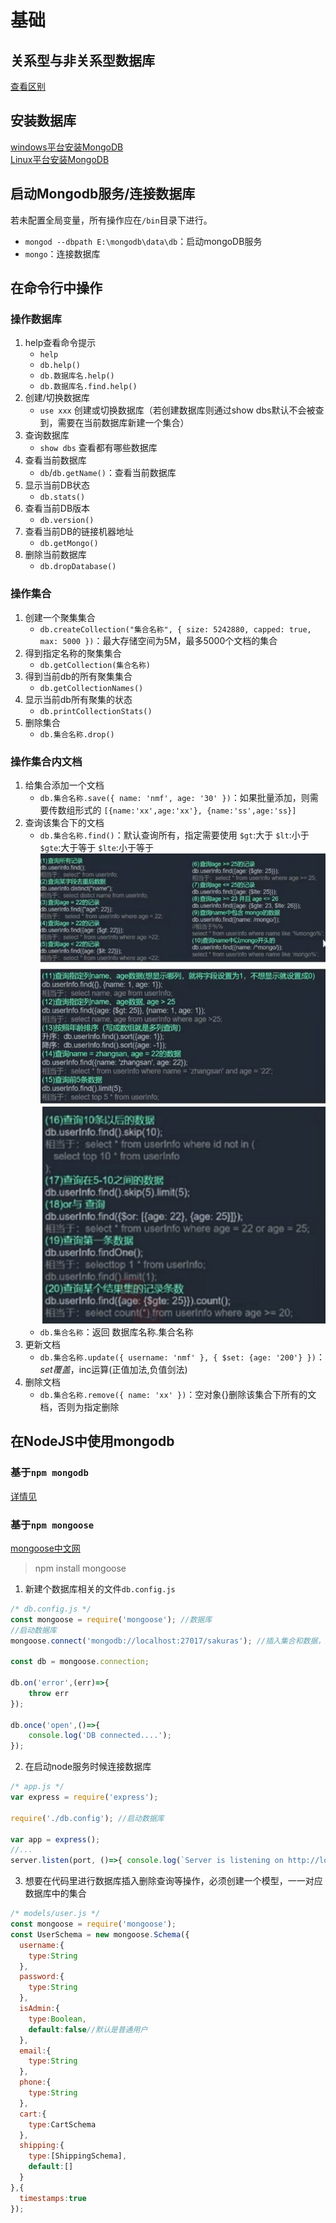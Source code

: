 # 基础

## 关系型与非关系型数据库
[查看区别](/sakuras-docs/interview/after/%E6%95%B0%E6%8D%AE%E5%BA%93.html#_1-%E5%85%B3%E7%B3%BB%E5%9E%8B%E4%B8%8E%E9%9D%9E%E5%85%B3%E7%B3%BB%E5%9E%8B%E6%95%B0%E6%8D%AE%E5%BA%93%E5%8C%BA%E5%88%AB/)

## 安装数据库
[windows平台安装MongoDB](https://www.mongodb.org.cn/tutorial/55.html) \
[Linux平台安装MongoDB](https://www.mongodb.org.cn/tutorial/56.html)

## 启动Mongodb服务/连接数据库
若未配置全局变量，所有操作应在`/bin`目录下进行。
- `mongod --dbpath E:\mongodb\data\db`：启动mongoDB服务
- `mongo`：连接数据库

## 在命令行中操作
### 操作数据库
1. help查看命令提示
    - `help` 
    - `db.help()`
    - `db.数据库名.help()`
    - `db.数据库名.find.help()`
2. 创建/切换数据库
    - `use xxx` 创建或切换数据库（若创建数据库则通过show dbs默认不会被查到，需要在当前数据库新建一个集合）
3. 查询数据库
    - `show dbs` 查看都有哪些数据库
4. 查看当前数据库
    - `db`/`db.getName()`：查看当前数据库
5. 显示当前DB状态
    - `db.stats()`
6. 查看当前DB版本
    - `db.version()`
7. 查看当前DB的链接机器地址
    - `db.getMongo()`
8. 删除当前数据库
    - `db.dropDatabase()`

### 操作集合
1. 创建一个聚集集合
    - `db.createCollection("集合名称", { size: 5242880, capped: true, max: 5000 })`：最大存储空间为5M，最多5000个文档的集合
2. 得到指定名称的聚集集合
    - `db.getCollection(集合名称)`
3. 得到当前db的所有聚集集合
    - `db.getCollectionNames()`
4. 显示当前db所有聚集的状态
    - `db.printCollectionStats()`
5. 删除集合
    - `db.集合名称.drop()`

### 操作集合内文档
1. 给集合添加一个文档
    - `db.集合名称.save({ name: 'nmf', age: '30' })`：如果批量添加，则需要传数组形式的 `[{name:'xx',age:'xx'}, {name:'ss',age:'ss}]`
2. 查询该集合下的文档
    - `db.集合名称.find()`：默认查询所有，指定需要使用 `$gt`:大于 `$lt`:小于 `$gte`:大于等于 `$lte`:小于等于
    ![查询操作](./imgs/collection_find.jpg) ![查询操作](./imgs/collection_find2.jpg)
    - `db.集合名称`：返回 数据库名称.集合名称
3. 更新文档
    - `db.集合名称.update({ username: 'nmf' }, { $set: {age: '200'} })`：$set覆盖，$inc运算(正值加法,负值剑法)
4. 删除文档
    - `db.集合名称.remove({ name: 'xx' })`：空对象{}删除该集合下所有的文档，否则为指定删除

## 在NodeJS中使用mongodb
### 基于`npm mongodb`
[详情见](https://www.mongodb.org.cn/drivers/5.html)
### 基于`npm mongoose`
[mongoose中文网](http://www.mongoosejs.net/)
> npm install mongoose
1. 新建个数据库相关的文件`db.config.js`
```js
/* db.config.js */
const mongoose = require('mongoose'); //数据库
//启动数据库
mongoose.connect('mongodb://localhost:27017/sakuras'); //插入集合和数据，数据库会自动创建

const db = mongoose.connection;

db.on('error',(err)=>{
	throw err
});

db.once('open',()=>{
	console.log('DB connected....');
});
```
2. 在启动node服务时候连接数据库
```js
/* app.js */
var express = require('express');

require('./db.config'); //启动数据库

var app = express();
//...
server.listen(port, ()=>{ console.log(`Server is listening on http://localhost:${port}/`) });
```
3. 想要在代码里进行数据库插入删除查询等操作，必须创建一个模型，一一对应数据库中的集合
```js
/* models/user.js */
const mongoose = require('mongoose');
const UserSchema = new mongoose.Schema({
  username:{
  	type:String
  },
  password:{
  	type:String
  },
  isAdmin:{
  	type:Boolean,
  	default:false//默认是普通用户
  },
  email:{
    type:String
  },
  phone:{
    type:String
  },
  cart:{
    type:CartSchema
  },
  shipping:{
    type:[ShippingSchema],
    default:[]
  }
},{
  timestamps:true
});
```

    

